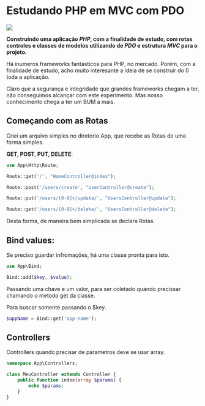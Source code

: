 # Estudando PHP em MVC com PDO

![](https://img.shields.io/badge/PHP-777BB4?style=for-the-badge&logo=php&logoColor=white)

**Construindo uma aplicação *PHP*, com a finalidade de estudo, com rotas controles e classes de modelos utilizando de *PDO* e estrutura *MVC* para o projeto.**

Há inumeros frameworks fantásticos para PHP, no mercado. Porém, com a finalidade de estudo, acho muito interesante a ideia de se construir do 0 toda a aplicação.

Claro que a segurança e integridade que grandes frameworks chegam a ter, não conseguimos alcançar com este experimento. Mas nosso conhecimento chega a ter um BUM a mais.

## Começando com as Rotas

Criei um arquivo simples no diretorio App, que recebe as Rotas de uma forma simples.

**GET, POST, PUT, DELETE**:

```php
use App\Http\Route;

Route::get('/', "HomeController@index");

Route::post('/users/create', "UserController@create");

Route::put('/users/[0-9]+/update/', "UsersController@update");

Route::get('/users/[0-9]+/delete/', "UsersController@delete");
```
Desta forma, de maneira bem simplicada se declara Rotas.

## Bind values:

Se preciso guardar infromações, há uma classe pronta para isto.

```php
use App\Bind;

Bind::add($key, $value);
```

Passando uma chave e um valor, para ser coletado quando precissar chamando o metodo get da classe.

Para buscar somente passando o $key.

```php
$appName = Bind::get('app-name');
```

## Controllers

Controllers quando precisar de parametros deve se usar array.

```php
namespace App\Controllers;

class MeuController extends Controller {
    public function index(array $params) {
        echo $params;
    }
}
```
